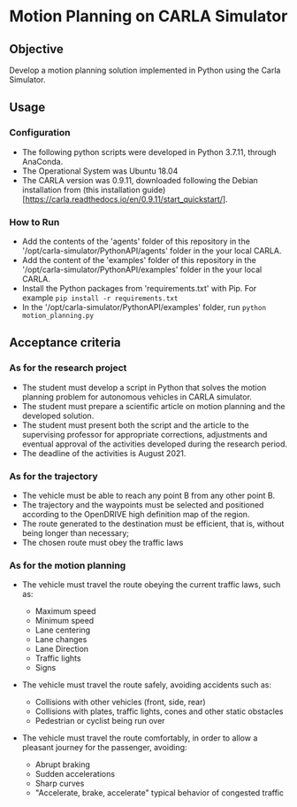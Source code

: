 # Motion Planning on CARLA Simulator

## Objective

Develop a motion planning solution implemented in Python using the Carla Simulator.

## Usage

### Configuration
* The following python scripts were developed in Python 3.7.11, through AnaConda.
* The Operational System was Ubuntu 18.04
* The CARLA version was 0.9.11, downloaded following the Debian installation from (this installation guide)[https://carla.readthedocs.io/en/0.9.11/start_quickstart/].

### How to Run
* Add the contents of the 'agents' folder of this repository in the '/opt/carla-simulator/PythonAPI/agents' folder in the your local CARLA.
* Add the content of the 'examples' folder of this repository in the '/opt/carla-simulator/PythonAPI/examples' folder in the your local CARLA.
* Install the Python packages from 'requirements.txt' with Pip. For example ``` pip install -r requirements.txt ```
* In the '/opt/carla-simulator/PythonAPI/examples' folder, run ``` python motion_planning.py ```

## Acceptance criteria

### As for the research project
- The student must develop a script in Python that solves the motion planning problem for autonomous vehicles in CARLA simulator.
- The student must prepare a scientific article on motion planning and the developed solution.
- The student must present both the script and the article to the supervising professor for appropriate corrections, adjustments and eventual approval of the activities developed during the research period.
- The deadline of the activities is August 2021.

### As for the trajectory
- The vehicle must be able to reach any point B from any other point B.
- The trajectory and the waypoints must be selected and positioned according to the OpenDRIVE high definition map of the region.
- The route generated to the destination must be efficient, that is, without being longer than necessary;
- The chosen route must obey the traffic laws

### As for the motion planning
- The vehicle must travel the route obeying the current traffic laws, such as:
    - Maximum speed
    - Minimum speed
    - Lane centering
    - Lane changes
    - Lane Direction
    - Traffic lights
    - Signs

- The vehicle must travel the route safely, avoiding accidents such as:
    - Collisions with other vehicles (front, side, rear)
    - Collisions with plates, traffic lights, cones and other static obstacles
    - Pedestrian or cyclist being run over

- The vehicle must travel the route comfortably, in order to allow a pleasant journey for the passenger, avoiding:
    - Abrupt braking
    - Sudden accelerations
    - Sharp curves
    - "Accelerate, brake, accelerate" typical behavior of congested traffic
